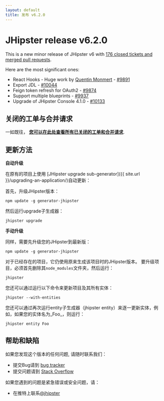 ```yaml
---
layout: default
title: 发布 v6.2.0
---
```


JHipster release v6.2.0
==================

This is a new minor release of JHipster v6 with [176 closed tickets and merged pull requests](https://github.com/jhipster/generator-jhipster/issues?q=milestone%3A6.2.0+is%3Aclosed).

Here are the most significant ones:

- React Hooks - Huge work by [Quentin Monmert](https://github.com/qmonmert) - [#9891](https://github.com/jhipster/generator-jhipster/issues/9891)
- Export JDL - [#10044](https://github.com/jhipster/generator-jhipster/pull/10044)
- Feign token refresh for OAuth2 - [#9874](https://github.com/jhipster/generator-jhipster/pull/9874)
- Support multiple blueprints - [#9937](https://github.com/jhipster/generator-jhipster/pull/9937)
- Upgrade of JHipster Console 4.1.0 - [#10133](https://github.com/jhipster/generator-jhipster/pull/10133)


关闭的工单与合并请求
------------
一如既往， __[您可以在此处查看所有已关闭的工单和合并请求](https://github.com/jhipster/generator-jhipster/issues?q=milestone%3A6.2.0+is%3Aclosed)__.

更新方法
------------

**自动升级**

在原有的项目上使用 [JHipster upgrade sub-generator]({{ site.url }}/upgrading-an-application/)自动更新：

首先，升级JHipster版本：

```
npm update -g generator-jhipster
```

然后运行upgrade子生成器：

```
jhipster upgrade
```

**手动升级**

同样，需要先升级您的JHipster到最新版：

```
npm update -g generator-jhipster
```

对于已经存在的项目，它仍使用原来生成该项目时的JHipster版本。
要升级项目，必须首先删除其`node_modules`文件夹，然后运行：

```
jhipster
```

您还可以通过运行以下命令来更新项目及其所有实体：

```
jhipster --with-entities
```

您还可以通过再次运行entity子生成器（jhipster entity）来逐一更新实体，例如，如果您的实体名为_Foo_，则运行：

```
jhipster entity Foo
```

帮助和缺陷
--------------

如果您发现这个版本的任何问题, 请随时联系我们：

- 提交Bug请到 [bug tracker](https://github.com/jhipster/generator-jhipster/issues?state=open)
- 提交问题请到 [Stack Overflow](http://stackoverflow.com/tags/jhipster/info)

如果您遇到的问题是紧急错误或安全问题，请：

- 在推特上联系[@jhipster](https://twitter.com/jhipster)
